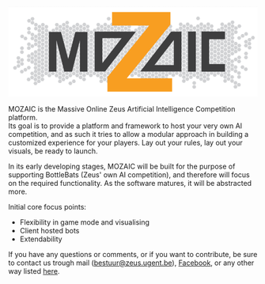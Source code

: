 <p align="center"><img src="/resources/Design%205.PNG" alt="MOZAIC"/></p>

MOZAIC is the Massive Online Zeus Artificial Intelligence Competition platform.  
Its goal is to provide a platform and framework to host your very own AI competition, and as such it tries to allow a modular approach in building a customized experience for your players. Lay out your rules, lay out your visuals, be ready to launch. 

In its early developing stages, MOZAIC will be built for the purpose of supporting BottleBats (Zeus' own AI competition), and therefore will focus on the required functionality. As the software matures, it will be abstracted more. 

Initial core focus points:
 - Flexibility in game mode and visualising
 - Client hosted bots
 - Extendability 
 
 If you have any questions or comments, or if you want to contribute, be sure to contact us trough mail ([bestuur@zeus.ugent.be](bestuur@zeus.ugent.be)), [Facebook](https://www.facebook.com/zeus.wpi), or any other way listed [here](https://zeus.ugent.be/about/).
